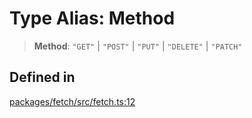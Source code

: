 # Type Alias: Method

> **Method**: `"GET"` \| `"POST"` \| `"PUT"` \| `"DELETE"` \| `"PATCH"`

## Defined in

[packages/fetch/src/fetch.ts:12](https://github.com/mbti-nf-team/frontend-libraries/blob/3916286534b50dbdcab9c2145adbaa464419b886/packages/fetch/src/fetch.ts#L12)
